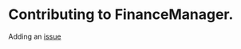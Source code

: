 # Contributing to FinanceManager.  
Adding an [issue](https://github.com/Oblivious-Oblivious/FinanceManager/issues)
